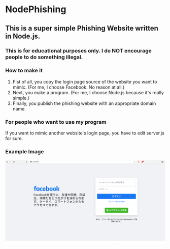 # NodePhishing

## This is a super simple Phishing Website written in Node.js.
### This is for educational purposes only. I do NOT encourage people to do something illegal.

### How to make it
1. Fist of all, you copy the login page source of the website you want to mimic. (For me, I choose Facebook. No reason at all.)
2. Next, you make a program. (For me, I choose Node.js because it's really simple.)
3. Finally, you publish the phishing website with an appropriate domain name.

### For people who want to use my program 
If you want to mimic another website's login page, you have to edit server.js for sure.

### Example Image
![Test Image 3](/ex4mple.png)
